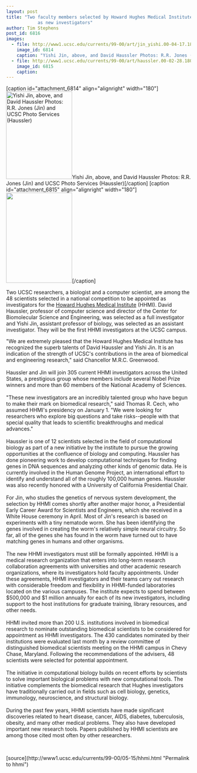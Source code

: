 ```yaml
---
layout: post
title: "Two faculty members selected by Howard Hughes Medical Institute for appointment
			as new investigators"
author: Tim Stephens
post_id: 6816
images:
  - file: http://www1.ucsc.edu/currents/99-00/art/jin_yishi.00-04-17.180.jpg
    image_id: 6814
    caption: "Yishi Jin, above, and David Haussler Photos: R.R. Jones (Jin) and UCSC Photo Services (Haussler)"
  - file: http://www1.ucsc.edu/currents/99-00/art/haussler.00-02-28.180.jpg
    image_id: 6815
    caption: 
---
```


[caption id="attachment_6814" align="alignright" width="180"]<a href="http://localhost/mysite/wp-content/uploads/2000/05/jin_yishi.00-04-17.180.jpg"><img class="size-full wp-image-6814" src="http://localhost/mysite/wp-content/uploads/2000/05/jin_yishi.00-04-17.180.jpg" alt="Yishi Jin, above, and David Haussler Photos: R.R. Jones (Jin) and UCSC Photo Services (Haussler)" width="180" height="238" /></a>Yishi Jin, above, and David Haussler Photos: R.R. Jones (Jin) and UCSC Photo Services (Haussler)[/caption]
[caption id="attachment_6815" align="alignright" width="180"]<a href="http://localhost/mysite/wp-content/uploads/2000/05/haussler.00-02-28.180.jpg"><img class="size-full wp-image-6815" src="http://localhost/mysite/wp-content/uploads/2000/05/haussler.00-02-28.180.jpg" alt="" width="180" height="245" /></a>[/caption]
<p>
  Two UCSC researchers, a biologist and a computer scientist, are among the 48 scientists selected in a national competition to be appointed as investigators for the <a href="http://www.hhmi.org">Howard Hughes Medical Institute</a> (HHMI). David Haussler, professor of computer science and director of the Center for Biomolecular Science and Engineering, was selected as a full investigator and Yishi Jin, assistant professor of biology, was selected as an assistant investigator. They will be the first HHMI investigators at the UCSC campus.
</p>"We are extremely pleased that the Howard Hughes Medical Institute has recognized the superb talents of David Haussler and Yishi Jin. It is an indication of the strength of UCSC's contributions in the area of biomedical and engineering research," said Chancellor M.R.C. Greenwood.<br>
<br>
Haussler and Jin will join 305 current HHMI investigators across the United States, a prestigious group whose members include several Nobel Prize winners and more than 60 members of the National Academy of Sciences.<br>
<br>
"These new investigators are an incredibly talented group who have begun to make their mark on biomedical research," said Thomas R. Cech, who assumed HHMI's presidency on January 1. "We were looking for researchers who explore big questions and take risks--people with that special quality that leads to scientific breakthroughs and medical advances."<br>
<br>
Haussler is one of 12 scientists selected in the field of computational biology as part of a new initiative by the institute to pursue the growing opportunities at the confluence of biology and computing. Haussler has done pioneering work to develop computational techniques for finding genes in DNA sequences and analyzing other kinds of genomic data. He is currently involved in the Human Genome Project, an international effort to identify and understand all of the roughly 100,000 human genes. Haussler was also recently honored with a University of California Presidential Chair.<br>
<br>
For Jin, who studies the genetics of nervous system development, the selection by HHMI comes shortly after another major honor, a Presidential Early Career Award for Scientists and Engineers, which she received in a White House ceremony in April. Most of Jin's research is based on experiments with a tiny nematode worm. She has been identifying the genes involved in creating the worm's relatively simple neural circuitry. So far, all of the genes she has found in the worm have turned out to have matching genes in humans and other organisms.<br>
<br>
The new HHMI investigators must still be formally appointed. HHMI is a medical research organization that enters into long-term research collaboration agreements with universities and other academic research organizations, where its investigators hold faculty appointments. Under these agreements, HHMI investigators and their teams carry out research with considerable freedom and flexibility in HHMI-funded laboratories located on the various campuses. The institute expects to spend between $500,000 and $1 million annually for each of its new investigators, including support to the host institutions for graduate training, library resources, and other needs.<br>
<br>
HHMI invited more than 200 U.S. institutions involved in biomedical research to nominate outstanding biomedical scientists to be considered for appointment as HHMI investigators. The 430 candidates nominated by their institutions were evaluated last month by a review committee of distinguished biomedical scientists meeting on the HHMI campus in Chevy Chase, Maryland. Following the recommendations of the advisers, 48 scientists were selected for potential appointment.<br>
<br>
The initiative in computational biology builds on recent efforts by scientists to solve important biological problems with new computational tools. The initiative complements the biomedical research that Hughes investigators have traditionally carried out in fields such as cell biology, genetics, immunology, neuroscience, and structural biology.<br>
<br>
During the past few years, HHMI scientists have made significant discoveries related to heart disease, cancer, AIDS, diabetes, tuberculosis, obesity, and many other medical problems. They also have developed important new research tools. Papers published by HHMI scientists are among those cited most often by other researchers.
<p>
  <br>

</p>
[source](http://www1.ucsc.edu/currents/99-00/05-15/hhmi.html "Permalink to hhmi")
